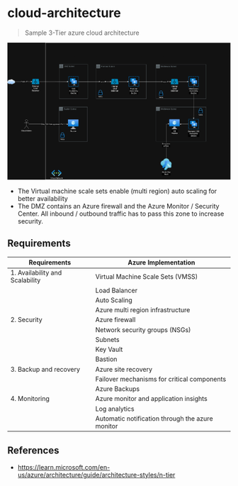 # cloud-architecture

> Sample 3-Tier azure cloud architecture

<!-- - [Exemplary provisioning of the Frontend tier with Pulumi IaC](./pulumi-iac/README.md) -->

![Architecture](diagrams/3-tier-azure-cloud-architecture.drawio.png)

- The Virtual machine scale sets enable (multi region) auto scaling for better availability
- The DMZ contains an Azure firewall and the Azure Monitor / Security Center. All inbound / outbound traffic has to pass this zone to increase security.

## Requirements

| Requirements                    | Azure Implementation                             |
| ------------------------------- | ------------------------------------------------ |
| 1. Availability and Scalability | Virtual Machine Scale Sets (VMSS)                |
|                                 | Load Balancer                                    |
|                                 | Auto Scaling                                     |
|                                 | Azure multi region infrastructure                |
| 2. Security                     | Azure firewall                                   |
|                                 | Network security groups (NSGs)                   |
|                                 | Subnets                                          |
|                                 | Key Vault                                        |
|                                 | Bastion                                          |
| 3. Backup and recovery          | Azure site recovery                              |
|                                 | Failover mechanisms for critical components      |
|                                 | Azure Backups                                    |
| 4. Monitoring                   | Azure monitor and application insights           |
|                                 | Log analytics                                    |
|                                 | Automatic notification through the azure monitor |

## References

- https://learn.microsoft.com/en-us/azure/architecture/guide/architecture-styles/n-tier
